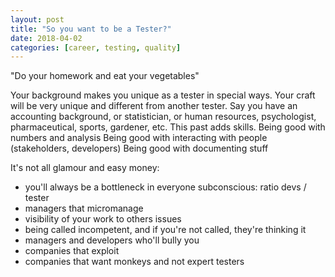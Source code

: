 ```yaml
---
layout: post
title: "So you want to be a Tester?"
date: 2018-04-02
categories: [career, testing, quality]
---
```


"Do your homework and eat your vegetables"


Your background makes you unique as a tester in special ways. Your craft will be very unique and different from another tester. Say you have an accounting background, or statistician, or human resources, psychologist, pharmaceutical, sports, gardener, etc. This past adds skills.
Being good with numbers and analysis
Being good with interacting with people (stakeholders, developers)
Being good with documenting stuff

It's not all glamour and easy money:

- you'll always be a bottleneck in everyone subconscious: ratio devs / tester
- managers that micromanage
- visibility of your work to others issues
- being called incompetent, and if you're not called, they're thinking it
- managers and developers who'll bully you
- companies that exploit
- companies that want monkeys and not expert testers

